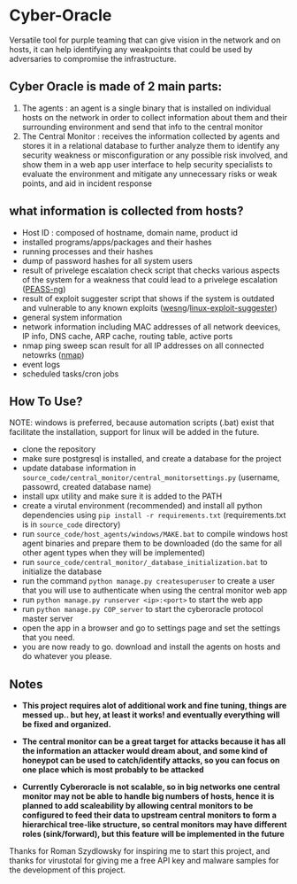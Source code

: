 # Cyber-Oracle
Versatile tool for purple teaming that can give vision in the network and on hosts, it can help identifying any weakpoints that could be used by adversaries to compromise the infrastructure.

## Cyber Oracle is made of 2 main parts:
1. The agents
: an agent is a single binary that is installed on individual hosts on the network in order to collect information about them and their surrounding environment and send that info to the central monitor
2. The Central Monitor
: receives the information collected by agents and stores it in a relational database to further analyze them to identify any security weakness or misconfiguration or any possible risk involved, and show them in a web app user interface to help security specialists to evaluate the environment and mitigate any unnecessary risks or weak points, and aid in incident response

## what information is collected from hosts?
- Host ID : composed of hostname, domain name, product id
- installed programs/apps/packages and their hashes
- running processes and their hashes
- dump of password hashes for all system users
- result of privelege escalation check script that checks various aspects of the system for a weakness that could lead to a privelege escalation ([PEASS-ng](https://github.com/carlospolop/PEASS-ng))
- result of exploit suggester script that shows if the system is outdated and vulnerable to any known exploits ([wesng](https://github.com/bitsadmin/wesng)/[linux-exploit-suggester](https://github.com/mzet-/linux-exploit-suggester))
- general system information
- network information including MAC addresses of all network deevices, IP info, DNS cache, ARP cache, routing table, active ports
- nmap ping sweep scan result for all IP addresses on all connected netowrks ([nmap](https://nmap.org/))
- event logs
- scheduled tasks/cron jobs

## How To Use?
 NOTE: windows is preferred, because automation scripts (.bat) exist that facilitate the installation, support for linux will be added in the future.
- clone the repository
- make sure postgresql is installed, and create a database for the project
- update database information in `source_code/central_monitor/central_monitorsettings.py` (username, passowrd, created database name)
- install upx utility and make sure it is added to the PATH
- create a virutal environment (recommended) and install all python dependencies using `pip install -r requirements.txt` (requirements.txt is in `source_code` directory)
- run `source_code/host_agents/windows/MAKE.bat` to compile windows host agent binaries and prepare them to be downloaded (do the same for all other agent types when they will be implemented)
- run `source_code/central_monitor/_database_initialization.bat` to initialize the database
- run the command `python manage.py createsuperuser` to create a user that you will use to authenticate when using the central monitor web app
- run `python manage.py runserver <ip>:<port>` to start the web app
- run `python manage.py COP_server` to start the cyberoracle protocol master server
- open the app in a browser and go to settings page and set the settings that you need.
- you are now ready to go. download and install the agents on hosts and do whatever you please.

## Notes
* **This project requires alot of additional work and fine tuning, things are messed up.. but hey, at least it works! and eventually everything will be fixed and organized.**

* **The central monitor can be a great target for attacks because it has all the information an attacker would dream about, and some kind of honeypot can be used to catch/identify attacks, so you can focus on one place which is most probably to be attacked**

* **Currently Cyberoracle is not scalable, so in big networks one central monitor may not be able to handle big numbers of hosts, hence it is planned to add scaleability by allowing central monitors to be configured to feed their data to upstream central monitors to form a hierarchical tree-like structure, so central monitors may have different roles (sink/forward), but this feature will be implemented in the future**

Thanks for Roman Szydlowsky for inspiring me to start this project, and thanks for virustotal for giving me a free API key and malware samples for the development of this project.
